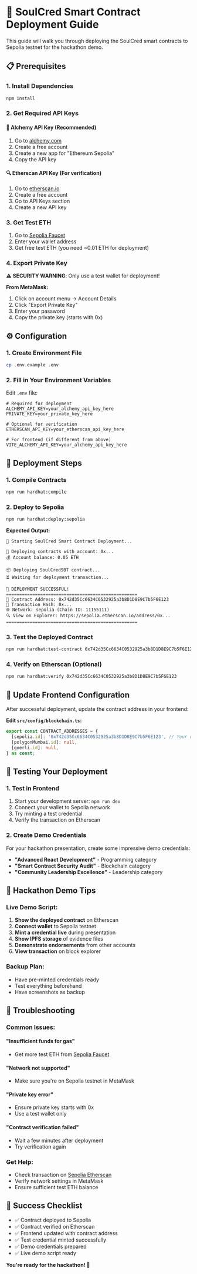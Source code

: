 # 🚀 SoulCred Smart Contract Deployment Guide

This guide will walk you through deploying the SoulCred smart contracts to Sepolia testnet for the hackathon demo.

## 📋 Prerequisites

### 1. **Install Dependencies**
```bash
npm install
```

### 2. **Get Required API Keys**

#### 🔗 **Alchemy API Key** (Recommended)
1. Go to [alchemy.com](https://alchemy.com)
2. Create a free account
3. Create a new app for "Ethereum Sepolia"
4. Copy the API key

#### 🔍 **Etherscan API Key** (For verification)
1. Go to [etherscan.io](https://etherscan.io)
2. Create a free account
3. Go to API Keys section
4. Create a new API key

### 3. **Get Test ETH**
1. Go to [Sepolia Faucet](https://sepoliafaucet.com/)
2. Enter your wallet address
3. Get free test ETH (you need ~0.01 ETH for deployment)

### 4. **Export Private Key**
⚠️ **SECURITY WARNING**: Only use a test wallet for deployment!

**From MetaMask:**
1. Click on account menu → Account Details
2. Click "Export Private Key"
3. Enter your password
4. Copy the private key (starts with 0x)

## ⚙️ Configuration

### 1. **Create Environment File**
```bash
cp .env.example .env
```

### 2. **Fill in Your Environment Variables**
Edit `.env` file:
```env
# Required for deployment
ALCHEMY_API_KEY=your_alchemy_api_key_here
PRIVATE_KEY=your_private_key_here

# Optional for verification
ETHERSCAN_API_KEY=your_etherscan_api_key_here

# For frontend (if different from above)
VITE_ALCHEMY_API_KEY=your_alchemy_api_key_here
```

## 🚀 Deployment Steps

### 1. **Compile Contracts**
```bash
npm run hardhat:compile
```

### 2. **Deploy to Sepolia**
```bash
npm run hardhat:deploy:sepolia
```

**Expected Output:**
```
🚀 Starting SoulCred Smart Contract Deployment...

📝 Deploying contracts with account: 0x...
💰 Account balance: 0.05 ETH

📦 Deploying SoulCredSBT contract...
⏳ Waiting for deployment transaction...

🎉 DEPLOYMENT SUCCESSFUL!
==================================================
📍 Contract Address: 0x742d35Cc6634C0532925a3b8D1D8E9C7b5F6E123
🔗 Transaction Hash: 0x...
🌐 Network: sepolia (Chain ID: 11155111)
🔍 View on Explorer: https://sepolia.etherscan.io/address/0x...
==================================================
```

### 3. **Test the Deployed Contract**
```bash
npm run hardhat:test-contract 0x742d35Cc6634C0532925a3b8D1D8E9C7b5F6E123
```

### 4. **Verify on Etherscan** (Optional)
```bash
npm run hardhat:verify 0x742d35Cc6634C0532925a3b8D1D8E9C7b5F6E123
```

## 🔧 Update Frontend Configuration

After successful deployment, update the contract address in your frontend:

**Edit `src/config/blockchain.ts`:**
```typescript
export const CONTRACT_ADDRESSES = {
  [sepolia.id]: '0x742d35Cc6634C0532925a3b8D1D8E9C7b5F6E123', // Your deployed address
  [polygonMumbai.id]: null,
  [goerli.id]: null,
} as const;
```

## 🧪 Testing Your Deployment

### 1. **Test in Frontend**
1. Start your development server: `npm run dev`
2. Connect your wallet to Sepolia network
3. Try minting a test credential
4. Verify the transaction on Etherscan

### 2. **Create Demo Credentials**
For your hackathon presentation, create some impressive demo credentials:

- **"Advanced React Development"** - Programming category
- **"Smart Contract Security Audit"** - Blockchain category  
- **"Community Leadership Excellence"** - Leadership category

## 🎯 Hackathon Demo Tips

### **Live Demo Script:**
1. **Show the deployed contract** on Etherscan
2. **Connect wallet** to Sepolia testnet
3. **Mint a credential live** during presentation
4. **Show IPFS storage** of evidence files
5. **Demonstrate endorsements** from other accounts
6. **View transaction** on block explorer

### **Backup Plan:**
- Have pre-minted credentials ready
- Test everything beforehand
- Have screenshots as backup

## 🚨 Troubleshooting

### **Common Issues:**

#### **"Insufficient funds for gas"**
- Get more test ETH from [Sepolia Faucet](https://sepoliafaucet.com/)

#### **"Network not supported"**
- Make sure you're on Sepolia testnet in MetaMask

#### **"Private key error"**
- Ensure private key starts with 0x
- Use a test wallet only

#### **"Contract verification failed"**
- Wait a few minutes after deployment
- Try verification again

### **Get Help:**
- Check transaction on [Sepolia Etherscan](https://sepolia.etherscan.io)
- Verify network settings in MetaMask
- Ensure sufficient test ETH balance

## 🎊 Success Checklist

- ✅ Contract deployed to Sepolia
- ✅ Contract verified on Etherscan  
- ✅ Frontend updated with contract address
- ✅ Test credential minted successfully
- ✅ Demo credentials prepared
- ✅ Live demo script ready

**You're ready for the hackathon! 🚀**
